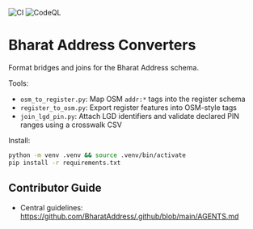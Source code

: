 ![CI](https://github.com/BharatAddress/tools-converters/actions/workflows/ci.yml/badge.svg)
![CodeQL](https://github.com/BharatAddress/tools-converters/actions/workflows/codeql.yml/badge.svg)

# Bharat Address Converters

Format bridges and joins for the Bharat Address schema.

Tools:
- `osm_to_register.py`: Map OSM `addr:*` tags into the register schema
- `register_to_osm.py`: Export register features into OSM-style tags
- `join_lgd_pin.py`: Attach LGD identifiers and validate declared PIN ranges using a crosswalk CSV

Install:
```bash
python -m venv .venv && source .venv/bin/activate
pip install -r requirements.txt
```

## Contributor Guide

- Central guidelines: https://github.com/BharatAddress/.github/blob/main/AGENTS.md

